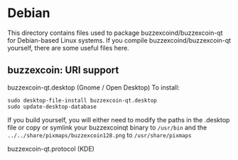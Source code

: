 
Debian
====================
This directory contains files used to package buzzexcoind/buzzexcoin-qt
for Debian-based Linux systems. If you compile buzzexcoind/buzzexcoin-qt yourself, there are some useful files here.

## buzzexcoin: URI support ##


buzzexcoin-qt.desktop  (Gnome / Open Desktop)
To install:

	sudo desktop-file-install buzzexcoin-qt.desktop
	sudo update-desktop-database

If you build yourself, you will either need to modify the paths in
the .desktop file or copy or symlink your buzzexcoinqt binary to `/usr/bin`
and the `../../share/pixmaps/buzzexcoin128.png` to `/usr/share/pixmaps`

buzzexcoin-qt.protocol (KDE)

